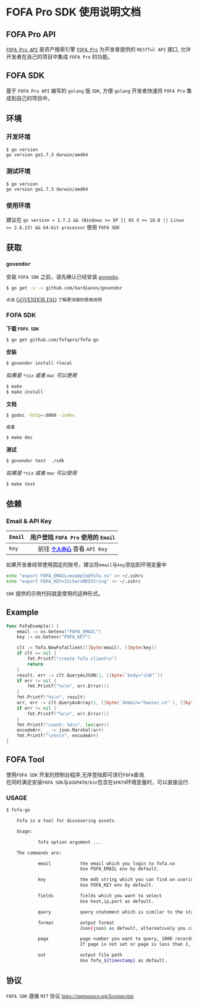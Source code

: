 # FOFA Pro SDK 使用说明文档
## FOFA Pro API   
<a href="https://fofa.so/api"><font face="menlo">`FOFA Pro API`</font></a> 是资产搜索引擎 <a href="https://fofa.so/">`FOFA Pro`</a> 为开发者提供的 `RESTful API` 接口, 允许开发者在自己的项目中集成 `FOFA Pro` 的功能。    


## FOFA SDK
基于 `FOFA Pro API` 编写的 `golang` 版 `SDK`, 方便 `golang` 开发者快速将 `FOFA Pro` 集成到自己的项目中。


## 环境
### 开发环境
``` zsh
$ go version
go version go1.7.3 darwin/amd64
```
### 测试环境
``` zsh
$ go version
go version go1.7.3 darwin/amd64
```
### 使用环境
建议在 `go version > 1.7.2 && (Windows >= XP || OS X >= 10.8 || Linux >= 2.6.23) && 64-bit processor` 使用 `FOFA SDK`

## 获取
### `govendor`
安装 `FOFA SDK` 之前，请先确认已经安装 <a href="https://github.com/kardianos/govendor/"><font face="menlo">govendor</font></a>.   
``` zsh
$ go get -u -v github.com/kardianos/govendor
```
`点击`  <a href="https://github.com/kardianos/govendor/blob/master/doc/faq.md"><font face="menlo">GOVENDOR FAQ</font></a> `了解更详细的使用说明`      


### FOFA SDK
<strong>下载 `FOFA SDK` </strong>   
``` zsh
$ go get github.com/fofapro/fofa-go
```   
<strong>安装</strong>  
``` zsh
$ govendor install +local
```
<i>如果是 `*nix` 或者 `mac` 可以使用</i>   
``` zsh
$ make
$ make install
```
<strong>文档</strong> 
``` zsh
$ godoc -http=:6060 -index
```
`或者`
``` zsh
$ make doc
```
<strong>测试</strong>   
``` zsh
$ govendor test  ./sdk
```
<i>如果是 `*nix` 或者 `mac` 可以使用</i>   
``` zsh
$ make test
```
## 依赖
### Email & API Key   
| `Email` |用户登陆 `FOFA Pro` 使用的 `Email`|
|---------|:-----------------:|
|`Key`| 前往 <a href="https://fofa.so/my/users/info" style="color:#0000ff"><strong>`个人中心`</strong></a> 查看 `API Key` |
如果开发者经常使用固定的账号，建议将`email`与`key`添加到环境变量中   
``` zsh
echo "export FOFA_EMAIL=example@fofa.so" >> ~/.zshrc
echo "export FOFA_KEY=32charsMD5String" >> ~/.zshrc
```
`SDK` 提供的示例代码就是使用的这种形式。


## Example   
``` go
func FofaExample() {
	email := os.Getenv("FOFA_EMAIL")
	key := os.Getenv("FOFA_KEY")

	clt := fofa.NewFofaClient([]byte(email), []byte(key))
	if clt == nil {
		fmt.Printf("create fofa client\n")
		return
	}
	result, err := clt.QueryAsJSON(1, []byte(`body="小米"`))
	if err != nil {
		fmt.Printf("%v\n", err.Error())
	}
	fmt.Printf("%s\n", result)
	arr, err := clt.QueryAsArray(1, []byte(`domain="haosec.cn"`), []byte("domain"))
	if err != nil {
		fmt.Printf("%v\n", err.Error())
	}
	fmt.Printf("count: %d\n", len(arr))
	encodeArr, _ := json.Marshal(arr)
	fmt.Printf("\n%s\n", encodeArr)
}
```

## FOFA Tool   
使用`FOFA SDK` 开发的控制台程序,无序登陆即可进行`FOFA`查询.    
在同时满足安装`FOFA SDK`与`$GOPATH/bin`包含在`$PATH`环境变量时，可以直接运行.
### USAGE   
``` zsh
$ fofa-go

    Fofa is a tool for discovering assets.

    Usage:

            fofa option argument ...

    The commands are:

            email           the email which you login to fofa.so
                            Use FOFA_EMAIL env by default.

            key             the md5 string which you can find on userinfo page
                            Use FOFA_KEY env by default.

            fields          fields which you want to select
                            Use host,ip,port as default.

            query           query statement which is similar to the statement used in the fofa.so

            format          output format
                            Json(json) as default, alternatively you can select array(array).

            page            page number you want to query, 1000 records per page
                            If page is not set or page is less than 1, page will be set to 1.

            out             output file path
                            Use fofa_${timestamp} as default.
```

## 协议
`FOFA SDK` 遵循 `MIT` 协议 <a href="https://opensource.org/licenses/mit"><font face="menlo">https://opensource.org/licenses/mit</font></a>
